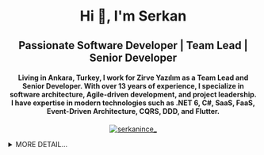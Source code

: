 <h1 align="center">Hi 👋, I'm Serkan</h1>
<h2 align="center">Passionate Software Developer | Team Lead | Senior Developer</h2>
<h4 align="center">
Living in Ankara, Turkey, I work for Zirve Yazılım as a Team Lead and Senior Developer.  
With over 13 years of experience, I specialize in software architecture, Agile-driven development, and project leadership.  
I have expertise in modern technologies such as .NET 6, C#, SaaS, FaaS, Event-Driven Architecture, CQRS, DDD, and Flutter.  
</h4>



<p align="center"> <a href="https://twitter.com/serkanince_" target="blank"><img src="https://img.shields.io/twitter/follow/serkanince_?logo=twitter&style=for-the-badge" alt="serkanince_" /></a> </p>

<details><summary>MORE DETAIL...</summary>
<h3 align="left">Connect with me:</h3>
<p align="left">
<a href="https://twitter.com/serkanince_" target="blank"><img align="center" src="https://raw.githubusercontent.com/rahuldkjain/github-profile-readme-generator/master/src/images/icons/Social/twitter.svg" alt="serkanince_" height="30" width="40" /></a>
<a href="https://linkedin.com/in/serkan-ince" target="blank"><img align="center" src="https://raw.githubusercontent.com/rahuldkjain/github-profile-readme-generator/master/src/images/icons/Social/linked-in-alt.svg" alt="serkan-ince" height="30" width="40" /></a>
</p>

<h3 align="left">Languages and Tools:</h3>
<p align="left"> <a href="https://www.w3schools.com/cs/" target="_blank" rel="noreferrer"> <img src="https://raw.githubusercontent.com/devicons/devicon/master/icons/csharp/csharp-original.svg" alt="csharp" width="40" height="40"/> </a> <a href="https://www.docker.com/" target="_blank" rel="noreferrer"> <img src="https://raw.githubusercontent.com/devicons/devicon/master/icons/docker/docker-original-wordmark.svg" alt="docker" width="40" height="40"/> </a> <a href="https://firebase.google.com/" target="_blank" rel="noreferrer"> <img src="https://www.vectorlogo.zone/logos/firebase/firebase-icon.svg" alt="firebase" width="40" height="40"/> </a> <a href="https://flutter.dev" target="_blank" rel="noreferrer"> <img src="https://www.vectorlogo.zone/logos/flutterio/flutterio-icon.svg" alt="flutter" width="40" height="40"/> </a> <a href="https://developer.mozilla.org/en-US/docs/Web/JavaScript" target="_blank" rel="noreferrer"> <img src="https://raw.githubusercontent.com/devicons/devicon/master/icons/javascript/javascript-original.svg" alt="javascript" width="40" height="40"/> </a> <a href="https://www.postgresql.org" target="_blank" rel="noreferrer"> <img src="https://raw.githubusercontent.com/devicons/devicon/master/icons/postgresql/postgresql-original-wordmark.svg" alt="postgresql" width="40" height="40"/> </a> </p>

<picture>
  <source
    srcset="https://github-readme-stats.vercel.app/api?username=serkanince&show_icons=true&theme=dark"
    media="(prefers-color-scheme: dark)"
  />
  <source
    srcset="https://github-readme-stats.vercel.app/api?username=serkanince&show_icons=true"
    media="(prefers-color-scheme: light), (prefers-color-scheme: no-preference)"
  />
  <img src="https://github-readme-stats.vercel.app/api?username=serkanince&show_icons=true" />
</picture>

![Top Langs](https://github-readme-stats.vercel.app/api/top-langs/?username=anuraghazra&layout=compact)
</details>
